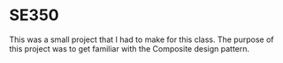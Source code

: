 # SE350
This was a small project that I had to make for this class. The purpose of this project was to get familiar with the Composite design pattern.

